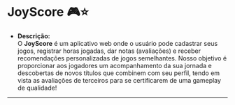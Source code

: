 # JoyScore 🎮⭐

- **Descrição:**  
O **JoyScore** é um aplicativo web onde o usuário pode cadastrar seus jogos, registrar horas jogadas, dar notas (avaliações) e receber recomendações personalizadas de jogos semelhantes. 
Nosso objetivo é proporcionar aos jogadores um acompanhamento da sua jornada e descobertas de novos títulos que combinem com seu perfil, tendo em vista as avaliações de terceiros para se certificarem
de uma gameplay de qualidade!
---
